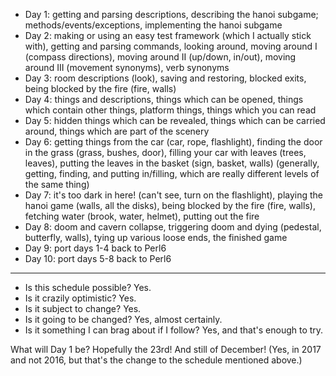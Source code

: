 * Day 1: getting and parsing descriptions, describing the hanoi subgame; methods/events/exceptions, implementing the hanoi subgame
* Day 2: making or using an easy test framework (which I actually stick with), getting and parsing commands, looking around, moving around I (compass directions), moving around II (up/down, in/out), moving around III (movement synonyms), verb synonyms
* Day 3: room descriptions (look), saving and restoring, blocked exits, being blocked by the fire (fire, walls)
* Day 4: things and descriptions, things which can be opened, things which contain other things, platform things, things which you can read
* Day 5: hidden things which can be revealed, things which can be carried around, things which are part of the scenery
* Day 6: getting things from the car (car, rope, flashlight), finding the door in the grass (grass, bushes, door), filling your car with leaves (trees, leaves), putting the leaves in the basket (sign, basket, walls) (generally, getting, finding, and putting in/filling, which are really different levels of the same thing)
* Day 7: it's too dark in here! (can't see, turn on the flashlight), playing the hanoi game (walls, all the disks), being blocked by the fire (fire, walls), fetching water (brook, water, helmet), putting out the fire
* Day 8: doom and cavern collapse, triggering doom and dying (pedestal, butterfly, walls), tying up various loose ends, the finished game
* Day 9: port days 1-4 back to Perl6
* Day 10: port days 5-8 back to Perl6

------------------

* Is this schedule possible? Yes.
* Is it crazily optimistic? Yes.
* Is it subject to change? Yes.
* Is it going to be changed? Yes, almost certainly.
* Is it something I can brag about if I follow? Yes, and that's enough to try.

What will Day 1 be? Hopefully the 23rd! And still of December! (Yes, in 2017 and not 2016, but that's the change to the schedule mentioned above.)
